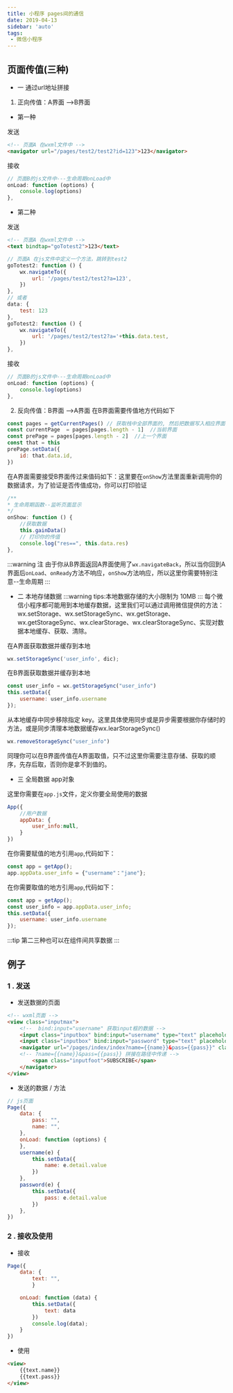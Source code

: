 ```yaml
---
title: 小程序 pages间的通信
date: 2019-04-13
sidebar: 'auto'
tags:
 - 微信小程序
---
```

## 页面传值(三种)

- 一 通过url地址拼接

1. 正向传值：A界面 -->B界面

- 第一种

发送

```html
<!-- 页面A 在wxml文件中 -->
<navigator url="/pages/test2/test2?id=123">123</navigator>
```

接收

```js
// 页面B的js文件中---生命周期onLoad中
onLoad: function (options) {
    console.log(options)
},
```

- 第二种

发送

```html
<!-- 页面A 在wxml文件中 -->
<text bindtap="goTotest2">123</text>
```

```js
// 页面A 在js文件中定义一个方法，跳转到test2
goTotest2: function () {
    wx.navigateTo({
        url: '/pages/test2/test2?a=123',
    })
},
// 或者
data: {
    test: 123
},
goTotest2: function () {
    wx.navigateTo({
        url: '/pages/test2/test2?a='+this.data.test,
    })
},
```

接收

```js
// 页面B的js文件中---生命周期onLoad中
onLoad: function (options) {
    console.log(options)
},
```

2. 反向传值：B界面 -->A界面
在B界面需要传值地方代码如下

```js
const pages = getCurrentPages() // 获取栈中全部界面的, 然后把数据写入相应界面
const currentPage  = pages[pages.length - 1]  //当前界面
const prePage = pages[pages.length - 2]  //上一个界面
const that = this
prePage.setData({
    id: that.data.id,
})
```

在A界面需要接受B界面传过来值码如下：这里要在`onShow`方法里面重新调用你的数据请求，为了验证是否传值成功，你可以打印验证

```js
/**
* 生命周期函数--监听页面显示
*/
onShow: function () {
    //获取数据
    this.gainData()
    // 打印你的传值
    console.log("res==", this.data.res)
},
```

:::warning 注
由于你从B界面返回A界面使用了`wx.navigateBack`，所以当你回到A界面后`onLoad`、`onReady`方法不响应，`onShow`方法响应，所以这里你需要特别注意--生命周期
:::

- 二 本地存储数据
:::warning
tips:本地数据存储的大小限制为 10MB
:::
每个微信小程序都可能用到本地缓存数据，这里我们可以通过调用微信提供的方法：wx.setStorage、wx.setStorageSync、wx.getStorage、wx.getStorageSync、wx.clearStorage、wx.clearStorageSync、实现对数据本地缓存、获取、清除。

在A界面获取数据并缓存到本地

```js
wx.setStorageSync('user_info', dic);
```

在B界面获取数据并缓存到本地

```js
const user_info = wx.getStorageSync("user_info")
this.setData({
    username: user_info.username
});
```

从本地缓存中同步移除指定 key。这里具体使用同步或是异步需要根据你存储时的方法，或是同步清理本地数据缓存wx.learStorageSync()

```js
wx.removeStorageSync("user_info")
```

同理你可以在B界面传值在A界面取值，只不过这里你需要注意存储、获取的顺序，先存后取，否则你是拿不到值的。

- 三 全局数据 app对象

这里你需要在`app.js`文件，定义你要全局使用的数据

```js
App({
    //用户数据
    appData: {
        user_info:null,
    }
})
```

在你需要赋值的地方引用`app`,代码如下：

```js
const app = getApp();
app.appData.user_info = {"username"："jane"};
```

在你需要取值的地方引用`app`,代码如下：

```js
const app = getApp();
const user_info = app.appData.user_info;
this.setData({
    username: user_info.username
});
```

:::tip
第二三种也可以在组件间共享数据
:::

## 例子

### 1 . 发送

- 发送数据的页面

```html
<!-- wxml页面 -->
<view class="inputmax">
    <!--  bind:input="username" 获取input框的数据 -->
    <input class="inputbox" bind:input="username" type="text" placeholder="First Name"></input>
    <input class="inputbox" bind:input="password" type="text" placeholder="Email Address"></input>
    <navigator url="/pages/index/index?name={{name}}&pass={{pass}}" class="butt">
    <!-- ?name={{name}}&pass={{pass}} 拼接在路径中传递 -->
        <span class="inputfoot">SUBSCRIBE</span>
    </navigator>
</view>
```

- 发送的数据 / 方法

```js
// js页面
Page({
    data: {
        pass: "",
        name: "",
    },
    onLoad: function (options) {
    },
    username(e) {
        this.setData({
            name: e.detail.value
        })
    },
    password(e) {
        this.setData({
            pass: e.detail.value
        })
    },
})
```

### 2 . 接收及使用

- 接收

```js
Page({
    data: {
        text: "",
        }

    onLoad: function (data) {
        this.setData({
            text: data
        })
        console.log(data);
    }
})

```

- 使用

```html
<view>
    {{text.name}}
    {{text.pass}}
</view>
```
